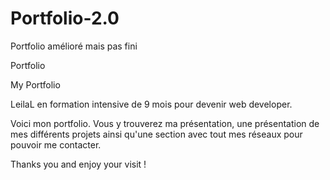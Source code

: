 # Portfolio-2.0
Portfolio amélioré mais pas fini

Portfolio

My Portfolio

LeilaL en formation intensive de 9 mois pour devenir web developer.

Voici mon portfolio. Vous y trouverez ma présentation, une présentation de mes différents projets ainsi qu'une section avec tout mes réseaux pour pouvoir me contacter.

Thanks you and enjoy your visit !
